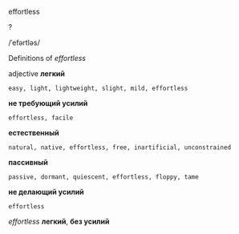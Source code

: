 effortless

?

/ˈefərtləs/

Definitions of _effortless_

adjective
**легкий**

    easy, light, lightweight, slight, mild, effortless
**не требующий усилий**

    effortless, facile
**естественный**

    natural, native, effortless, free, inartificial, unconstrained
**пассивный**

    passive, dormant, quiescent, effortless, floppy, tame
**не делающий усилий**

    effortless

_effortless_
**легкий**, **без усилий**